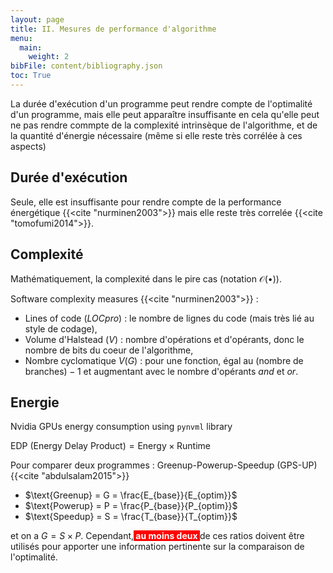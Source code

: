 ```yaml
---
layout: page
title: II. Mesures de performance d'algorithme
menu:
  main:
    weight: 2
bibFile: content/bibliography.json
toc: True
---
```


La durée d'exécution d'un programme peut rendre compte de l'optimalité d'un programme, mais elle peut apparaître insuffisante en cela qu'elle peut ne pas rendre commpte de la complexité intrinsèque de l'algorithme, et de la quantité d'énergie nécessaire (même si elle reste très corrélée à ces aspects) 

<!--more-->

## Durée d'exécution

Seule, elle est insuffisante pour rendre compte de la performance énergétique  {{<cite "nurminen2003">}} mais elle reste très correlée {{<cite "tomofumi2014">}}.

## Complexité

Mathématiquement, la complexité dans le pire cas (notation $\mathcal{O}(\bullet)$).

Software complexity measures {{<cite "nurminen2003">}} :
* Lines of code ($LOCpro$) : le nombre de lignes du code (mais très lié au style de codage),
* Volume d'Halstead ($V$) : nombre d'opérations et d'opérants, donc le nombre de bits du coeur de l'algorithme,
* Nombre cyclomatique $V(G)$ : pour une fonction, égal au $(\text{nombre de branches}) - 1$ et augmentant avec le nombre d'opérants _and_ et _or_.

## Energie

Nvidia GPUs energy consumption using `pynvml` library 

$\text{EDP (Energy Delay Product)} = \text{Energy} \times \text{Runtime}$

Pour comparer deux programmes : Greenup-Powerup-Speedup (GPS-UP) {{<cite "abdulsalam2015">}}
* $\text{Greenup} = G = \frac{E_{base}}{E_{optim}}$
* $\text{Powerup} = P = \frac{P_{base}}{P_{optim}}$
* $\text{Speedup} = S = \frac{T_{base}}{T_{optim}}$

et on a $G = S \times P$. Cependant,<span style="font-weight: bold; color: #ffffff; background-color: red"> au moins deux </span> de ces ratios doivent être utilisés pour apporter une information pertinente sur la comparaison de l'optimalité.

